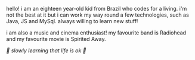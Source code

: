 hello! i am an eighteen year-old kid from Brazil who codes for a living. i'm not the best at it but i can work my way round a few technologies, such as Java, JS and MySql. always willing to learn new stuff!

i am also a music and cinema enthusiast! my favourite band is Radiohead and my favourite movie is Spirited Away.

*🎵 slowly learning that life is ok 🎵*
